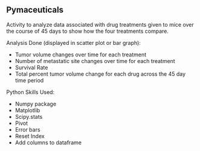 ## Pymaceuticals

Activity to analyze data associated with drug treatments given to mice over the course of 45 days to show how the four treatments compare.

Analysis Done (displayed in scatter plot or bar graph):

* Tumor volume changes over time for each treatment 
* Number of metastatic site changes over time for each treatment
* Survival Rate
* Total percent tumor volume change for each drug across the 45 day time period

Python Skills Used:

* Numpy package
* Matplotlib 
* Scipy.stats
* Pivot
* Error bars
* Reset Index
* Add columns to dataframe

